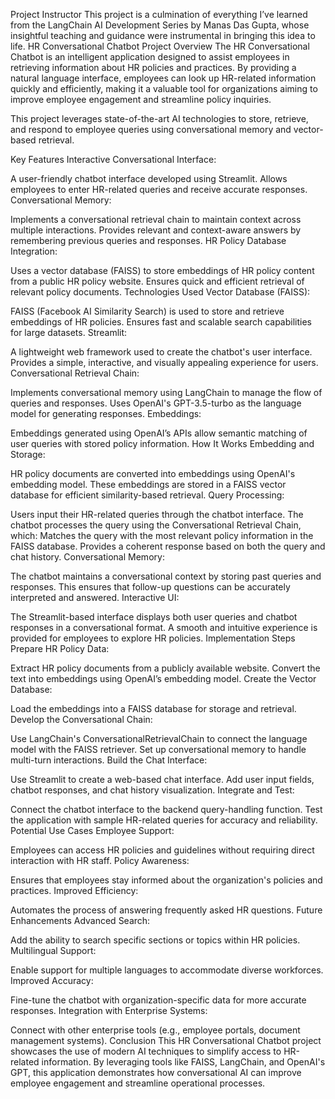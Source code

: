 Project Instructor
This project is a culmination of everything I’ve learned from the LangChain AI Development Series by Manas Das Gupta, whose insightful teaching and guidance were instrumental in bringing this idea to life.
HR Conversational Chatbot
Project Overview
The HR Conversational Chatbot is an intelligent application designed to assist employees in retrieving information about HR policies and practices. By providing a natural language interface, employees can look up HR-related information quickly and efficiently, making it a valuable tool for organizations aiming to improve employee engagement and streamline policy inquiries.

This project leverages state-of-the-art AI technologies to store, retrieve, and respond to employee queries using conversational memory and vector-based retrieval.

Key Features
Interactive Conversational Interface:

A user-friendly chatbot interface developed using Streamlit.
Allows employees to enter HR-related queries and receive accurate responses.
Conversational Memory:

Implements a conversational retrieval chain to maintain context across multiple interactions.
Provides relevant and context-aware answers by remembering previous queries and responses.
HR Policy Database Integration:

Uses a vector database (FAISS) to store embeddings of HR policy content from a public HR policy website.
Ensures quick and efficient retrieval of relevant policy documents.
Technologies Used
Vector Database (FAISS):

FAISS (Facebook AI Similarity Search) is used to store and retrieve embeddings of HR policies.
Ensures fast and scalable search capabilities for large datasets.
Streamlit:

A lightweight web framework used to create the chatbot's user interface.
Provides a simple, interactive, and visually appealing experience for users.
Conversational Retrieval Chain:

Implements conversational memory using LangChain to manage the flow of queries and responses.
Uses OpenAI's GPT-3.5-turbo as the language model for generating responses.
Embeddings:

Embeddings generated using OpenAI’s APIs allow semantic matching of user queries with stored policy information.
How It Works
Embedding and Storage:

HR policy documents are converted into embeddings using OpenAI's embedding model.
These embeddings are stored in a FAISS vector database for efficient similarity-based retrieval.
Query Processing:

Users input their HR-related queries through the chatbot interface.
The chatbot processes the query using the Conversational Retrieval Chain, which:
Matches the query with the most relevant policy information in the FAISS database.
Provides a coherent response based on both the query and chat history.
Conversational Memory:

The chatbot maintains a conversational context by storing past queries and responses.
This ensures that follow-up questions can be accurately interpreted and answered.
Interactive UI:

The Streamlit-based interface displays both user queries and chatbot responses in a conversational format.
A smooth and intuitive experience is provided for employees to explore HR policies.
Implementation Steps
Prepare HR Policy Data:

Extract HR policy documents from a publicly available website.
Convert the text into embeddings using OpenAI’s embedding model.
Create the Vector Database:

Load the embeddings into a FAISS database for storage and retrieval.
Develop the Conversational Chain:

Use LangChain's ConversationalRetrievalChain to connect the language model with the FAISS retriever.
Set up conversational memory to handle multi-turn interactions.
Build the Chat Interface:

Use Streamlit to create a web-based chat interface.
Add user input fields, chatbot responses, and chat history visualization.
Integrate and Test:

Connect the chatbot interface to the backend query-handling function.
Test the application with sample HR-related queries for accuracy and reliability.
Potential Use Cases
Employee Support:

Employees can access HR policies and guidelines without requiring direct interaction with HR staff.
Policy Awareness:

Ensures that employees stay informed about the organization's policies and practices.
Improved Efficiency:

Automates the process of answering frequently asked HR questions.
Future Enhancements
Advanced Search:

Add the ability to search specific sections or topics within HR policies.
Multilingual Support:

Enable support for multiple languages to accommodate diverse workforces.
Improved Accuracy:

Fine-tune the chatbot with organization-specific data for more accurate responses.
Integration with Enterprise Systems:

Connect with other enterprise tools (e.g., employee portals, document management systems).
Conclusion
This HR Conversational Chatbot project showcases the use of modern AI techniques to simplify access to HR-related information. By leveraging tools like FAISS, LangChain, and OpenAI's GPT, this application demonstrates how conversational AI can improve employee engagement and streamline operational processes.